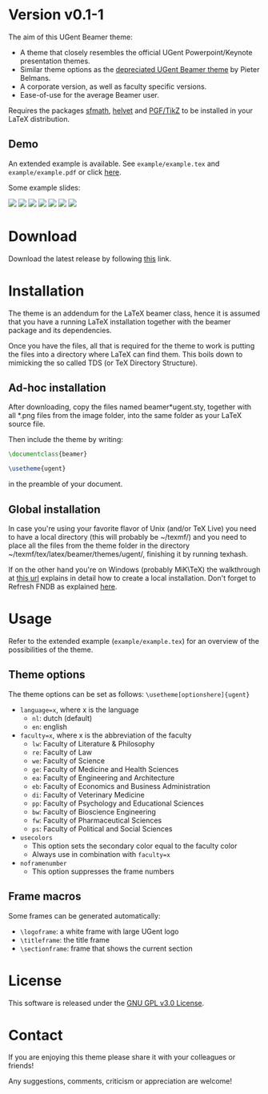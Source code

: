 # Version v0.1-1
The aim of this UGent Beamer theme:
* A theme that closely resembles the official UGent Powerpoint/Keynote presentation themes.
* Similar theme options as the [depreciated UGent Beamer theme](https://github.com/pbelmans/ugent-beamer) by Pieter Belmans.
* A corporate version, as well as faculty specific versions.
* Ease-of-use for the average Beamer user.

Requires the packages [sfmath](https://ctan.org/pkg/sfmath),
[helvet](https://ctan.org/pkg/helvet) and [PGF/TikZ](https://ctan.org/pkg/pgf)
to be installed in your LaTeX distribution.

Demo
----
An extended example is available. See `example/example.tex` and `example/example.pdf` or click [here](https://github.com/driesbenoit/ugent-beamer/blob/master/example/example.pdf).

Some example slides:

![](https://github.com/driesbenoit/ugent-beamer/blob/master/example-screenshots/screenshot-0.png)
![](https://github.com/driesbenoit/ugent-beamer/blob/master/example-screenshots/screenshot-1.png)
![](https://github.com/driesbenoit/ugent-beamer/blob/master/example-screenshots/screenshot-2.png)
![](https://github.com/driesbenoit/ugent-beamer/blob/master/example-screenshots/screenshot-3.png)
![](https://github.com/driesbenoit/ugent-beamer/blob/master/example-screenshots/screenshot-4.png)
![](https://github.com/driesbenoit/ugent-beamer/blob/master/example-screenshots/screenshot-5.png)
![](https://github.com/driesbenoit/ugent-beamer/blob/master/example-screenshots/screenshot-6.png)

Download
========
Download the latest release by following [this](https://github.com/driesbenoit/ugent-beamer/releases) link.

Installation
============
The theme is an addendum for the LaTeX beamer class, hence it is assumed that you have a running LaTeX installation together with the beamer package and its dependencies.

Once you have the files, all that is required for the theme to work is putting the files into a directory where LaTeX can find them. This boils down to mimicking the so called TDS (or TeX Directory Structure).

Ad-hoc installation 
-------------------
After downloading, copy the files named beamer*ugent.sty, together with all *.png files from the image folder, into the same folder as your LaTeX source file.

Then include the theme by writing:
```latex
\documentclass{beamer}

\usetheme{ugent}
```
in the preamble of your document.

Global installation
-------------------
In case you're using your favorite flavor of Unix (and/or TeX Live) you need to have a local directory (this will probably be ~/texmf/) and you need to place all the files from the theme folder in the directory ~/texmf/tex/latex/beamer/themes/ugent/, finishing it by running texhash.

If on the other hand you're on Windows (probably MiK\TeX) the walkthrough at [this url](http://docs.miktex.org/manual/localadditions.html) explains in detail how to create a local installation. Don't forget to Refresh FNDB as explained [here](http://docs.miktex.org/manual/configuring.html#fndbupdate).

Usage
=====
Refer to the extended example (`example/example.tex`) for an overview of the possibilities of the theme.

Theme options
-------------
The theme options can be set as follows:
`\usetheme[optionshere]{ugent}`

* `language=x`, where x is the language
  * `nl`: dutch (default)
  * `en`: english
* `faculty=x`, where x is the abbreviation of the faculty
  * `lw`: Faculty of Literature & Philosophy
  * `re`: Faculty of Law
  * `we`: Faculty of Science
  * `ge`: Faculty of Medicine and Health Sciences
  * `ea`: Faculty of Engineering and Architecture
  * `eb`: Faculty of Economics and Business Administration
  * `di`: Faculty of Veterinary Medicine
  * `pp`: Faculty of Psychology and Educational Sciences
  * `bw`: Faculty of Bioscience Engineering
  * `fw`: Faculty of Pharmaceutical Sciences
  * `ps`: Faculty of Political and Social Sciences
* `usecolors`
  * This option sets the secondary color equal to the faculty color
  * Always use in combination with `faculty=x`
* `noframenumber`
  * This option suppresses the frame numbers
  
Frame macros
------------
Some frames can be generated automatically:
* `\logoframe`: a white frame with large UGent logo
* `\titleframe`: the title frame
* `\sectionframe`: frame that shows the current section

License
=======
This software is released under the [GNU GPL v3.0 License](https://www.gnu.org/licenses/gpl-3.0.en.html).

Contact
=======
If you are enjoying this theme please share it with your colleagues or friends!

Any suggestions, comments, criticism or appreciation are welcome!
